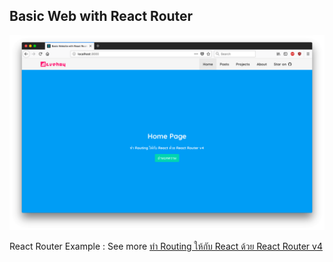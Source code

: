 Basic Web with React Router
---

![Screenshot](/screenshot.png)

React Router Example : See more [ทำ Routing ให้กับ React ด้วย React Router v4](https://devahoy.com/blog/2018/02/basic-web-with-react-router-v4/)
